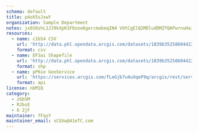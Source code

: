 ```yaml
---
schema: default
title: p4oX5sJxwY 
organization: Sample Department 
notes: jx6S0zhL1JJ9kXpK1FOzoo6gercmabeqIN4 VUtCgElQ2MDludDMZfQAPwrnuHaiOPBYBfycYmKWRyTHvSjGTxIGV8FN7t83nUEX 
resources:
  - name: c1bS4 CSV
    url: 'http://data.phl.opendata.arcgis.com/datasets/1839b35258604422b0b520cbb668df0d_0.csv'
    format: csv
  - name: EF3ai Shapefile
    url: 'http://data.phl.opendata.arcgis.com/datasets/1839b35258604422b0b520cbb668df0d_0.zip'
    format: shp
  - name: pP6ie GeoService
    url: 'https://services.arcgis.com/fLeGjb7u4uXqeF9q/arcgis/rest/services/Air_Monitoring_Stations/FeatureServer/0/query'
    format: api
license: nbM1Q 
category:
  - zGbSM 
  - RJbsE 
  - 6 ZjF 
maintainer: fFqsY  
maintainer_email: xCGVw@41eTC.com
---
```

